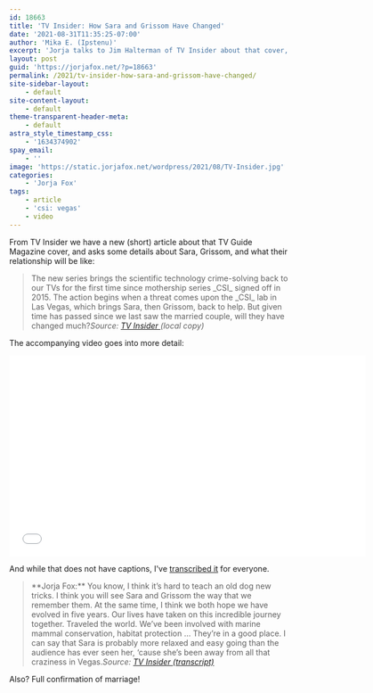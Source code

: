 ```yaml
---
id: 18663
title: 'TV Insider: How Sara and Grissom Have Changed'
date: '2021-08-31T11:35:25-07:00'
author: 'Mika E. (Ipstenu)'
excerpt: 'Jorja talks to Jim Halterman of TV Insider about that cover, and the GSR relationship.'
layout: post
guid: 'https://jorjafox.net/?p=18663'
permalink: /2021/tv-insider-how-sara-and-grissom-have-changed/
site-sidebar-layout:
    - default
site-content-layout:
    - default
theme-transparent-header-meta:
    - default
astra_style_timestamp_css:
    - '1634374902'
spay_email:
    - ''
image: 'https://static.jorjafox.net/wordpress/2021/08/TV-Insider.jpg'
categories:
    - 'Jorja Fox'
tags:
    - article
    - 'csi: vegas'
    - video
---
```


From TV Insider we have a new (short) article about that TV Guide Magazine cover, and asks some details about Sara, Grissom, and what their relationship will be like:

<blockquote class="wp-block-quote">The new series brings the scientific technology crime-solving back to our TVs for the first time since mothership series _CSI_ signed off in 2015. The action begins when a threat comes upon the _CSI_ lab in Las Vegas, which brings Sara, then Grissom, back to help. But given time has passed since we last saw the married couple, will they have changed much?<cite>Source: <a href="https://jorjafox.net/library/news/2021/tvinsider-20210831/">TV Insider </a>(local copy)</cite></blockquote>

The accompanying video goes into more detail:

<iframe src="//cdn.jwplayer.com/players/XKQNEz2h-pmSyZZhf.html" width="640" height="360" frameborder="0" scrolling="auto"></iframe>

And while that does not have captions, I've <a href="https://jorjafox.net/library/transcript/2021/tvinsider-0831/">transcribed it</a> for everyone.

<blockquote class="wp-block-quote">**Jorja Fox:**&nbsp;You know, I think it’s hard to teach an old dog new tricks. I think you will see Sara and Grissom the way that we remember them. At the same time, I think we both hope we have evolved in five years. Our lives have taken on this incredible journey together. Traveled the world. We’ve been involved with marine mammal conservation, habitat protection … They’re in a good place. I can say that Sara is probably more relaxed and easy going than the audience has ever seen her, ‘cause she’s been away from all that craziness in Vegas.<cite>Source: <a href="https://jorjafox.net/library/transcript/2021/tvinsider-0831/">TV Insider (transcript)</a></cite></blockquote>

Also? Full confirmation of marriage!

